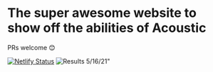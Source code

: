 # The super awesome website to show off the abilities of Acoustic
PRs welcome 😊

[![Netlify Status](https://api.netlify.com/api/v1/badges/c5841cda-32b9-4e52-a212-edd2cce16e2a/deploy-status)](https://app.netlify.com/sites/acoustic/deploys)
![Results 5/16/21"](https://cdn.jsdelivr.net/gh/Jeve-Stobs/rickCDN@master/gitty.svg "Results 5/16/21")
